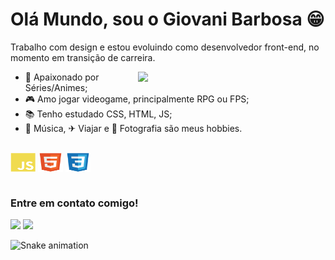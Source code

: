 <h1> Olá Mundo, sou o Giovani Barbosa 😁 </h1>

Trabalho com design e estou evoluindo como desenvolvedor front-end, no momento em transição de carreira.

<div>
   <img width="300px" align="right" src="https://c.tenor.com/bQCHJwgCNuMAAAAC/kitten-cat.gif">
</div>

<ul>
     <li>🤩 Apaixonado por Séries/Animes;</li>
     <li>🎮 Amo jogar videogame, principalmente RPG ou FPS;</li>
     <li>📚 Tenho estudado CSS, HTML, JS;</li>
     <li>🎸 Música, ✈ Viajar e 📸 Fotografia são meus hobbies.</li>
</ul>


<div style="display: inline_block"><br>
  <img align="center" alt="Js" height="30" width="40" src="https://raw.githubusercontent.com/devicons/devicon/master/icons/javascript/javascript-plain.svg">
  <img align="center" alt="HTML" height="30" width="40" src="https://raw.githubusercontent.com/devicons/devicon/master/icons/html5/html5-original.svg">
  <img align="center" alt="CSS" height="30" width="40" src="https://raw.githubusercontent.com/devicons/devicon/master/icons/css3/css3-original.svg">
</div>
 
 <br>
 
  ### Entre em contato comigo!
 
<div> 
  <a href = "mailto:xbarbosagiovani@gmail.com"><img src="https://img.shields.io/badge/-Gmail-%23333?style=for-the-badge&logo=gmail&logoColor=white" target="_blank"></a>
  <a href="https://www.linkedin.com/in/giovani-barbosa-b5740a171/" target="_blank"><img src="https://img.shields.io/badge/-LinkedIn-%230077B5?style=for-the-badge&logo=linkedin&logoColor=white" target="_blank"></a>
 
  ![Snake animation](https://github.com/barbosagio/barbosagio/blob/output/github-contribution-grid-snake.svg)

</div>
